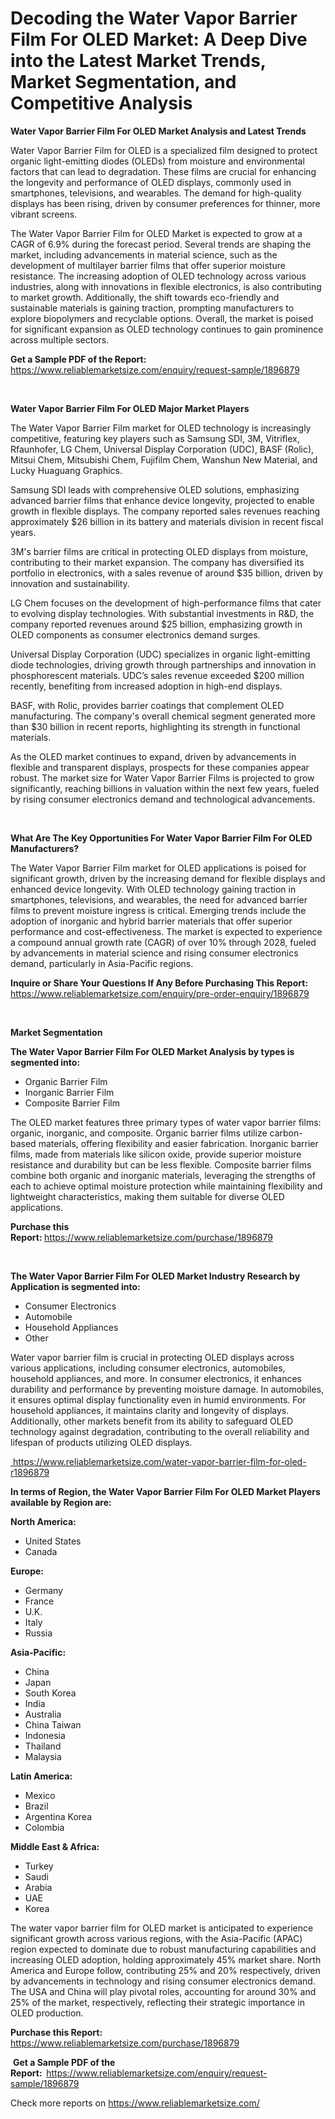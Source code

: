 <p><h1>Decoding the Water Vapor Barrier Film For OLED Market: A Deep Dive into the Latest Market Trends, Market Segmentation, and Competitive Analysis</h1></p><p><strong>Water Vapor Barrier Film For OLED Market Analysis and Latest Trends</strong></p>
<p><p>Water Vapor Barrier Film for OLED is a specialized film designed to protect organic light-emitting diodes (OLEDs) from moisture and environmental factors that can lead to degradation. These films are crucial for enhancing the longevity and performance of OLED displays, commonly used in smartphones, televisions, and wearables. The demand for high-quality displays has been rising, driven by consumer preferences for thinner, more vibrant screens.</p><p>The Water Vapor Barrier Film for OLED Market is expected to grow at a CAGR of 6.9% during the forecast period. Several trends are shaping the market, including advancements in material science, such as the development of multilayer barrier films that offer superior moisture resistance. The increasing adoption of OLED technology across various industries, along with innovations in flexible electronics, is also contributing to market growth. Additionally, the shift towards eco-friendly and sustainable materials is gaining traction, prompting manufacturers to explore biopolymers and recyclable options. Overall, the market is poised for significant expansion as OLED technology continues to gain prominence across multiple sectors.</p></p>
<p><strong>Get a Sample PDF of the Report:&nbsp;</strong> <a href="https://www.reliablemarketsize.com/enquiry/request-sample/1896879?utm_campaign=3101&utm_medium=2&utm_source=Github&utm_content=ia&utm_term=03042025&utm_id=water-vapor-barrier-film-for-oled">https://www.reliablemarketsize.com/enquiry/request-sample/1896879</a></p>
<p>&nbsp;</p>
<p><strong>Water Vapor Barrier Film For OLED Major Market Players</strong></p>
<p><p>The Water Vapor Barrier Film market for OLED technology is increasingly competitive, featuring key players such as Samsung SDI, 3M, Vitriflex, Rfaunhofer, LG Chem, Universal Display Corporation (UDC), BASF (Rolic), Mitsui Chem, Mitsubishi Chem, Fujifilm Chem, Wanshun New Material, and Lucky Huaguang Graphics. </p><p>Samsung SDI leads with comprehensive OLED solutions, emphasizing advanced barrier films that enhance device longevity, projected to enable growth in flexible displays. The company reported sales revenues reaching approximately $26 billion in its battery and materials division in recent fiscal years.</p><p>3M's barrier films are critical in protecting OLED displays from moisture, contributing to their market expansion. The company has diversified its portfolio in electronics, with a sales revenue of around $35 billion, driven by innovation and sustainability.</p><p>LG Chem focuses on the development of high-performance films that cater to evolving display technologies. With substantial investments in R&D, the company reported revenues around $25 billion, emphasizing growth in OLED components as consumer electronics demand surges.</p><p>Universal Display Corporation (UDC) specializes in organic light-emitting diode technologies, driving growth through partnerships and innovation in phosphorescent materials. UDC’s sales revenue exceeded $200 million recently, benefiting from increased adoption in high-end displays.</p><p>BASF, with Rolic, provides barrier coatings that complement OLED manufacturing. The company's overall chemical segment generated more than $30 billion in recent reports, highlighting its strength in functional materials.</p><p>As the OLED market continues to expand, driven by advancements in flexible and transparent displays, prospects for these companies appear robust. The market size for Water Vapor Barrier Films is projected to grow significantly, reaching billions in valuation within the next few years, fueled by rising consumer electronics demand and technological advancements.</p></p>
<p>&nbsp;</p>
<p><strong>What Are The Key Opportunities For Water Vapor Barrier Film For OLED Manufacturers?</strong></p>
<p><p>The Water Vapor Barrier Film market for OLED applications is poised for significant growth, driven by the increasing demand for flexible displays and enhanced device longevity. With OLED technology gaining traction in smartphones, televisions, and wearables, the need for advanced barrier films to prevent moisture ingress is critical. Emerging trends include the adoption of inorganic and hybrid barrier materials that offer superior performance and cost-effectiveness. The market is expected to experience a compound annual growth rate (CAGR) of over 10% through 2028, fueled by advancements in material science and rising consumer electronics demand, particularly in Asia-Pacific regions.</p></p>
<p><strong>Inquire or Share Your Questions If Any Before Purchasing This Report:</strong> <a href="https://www.reliablemarketsize.com/enquiry/pre-order-enquiry/1896879?utm_campaign=3101&utm_medium=2&utm_source=Github&utm_content=ia&utm_term=03042025&utm_id=water-vapor-barrier-film-for-oled">https://www.reliablemarketsize.com/enquiry/pre-order-enquiry/1896879</a></p>
<p>&nbsp;</p>
<p><strong>Market Segmentation</strong></p>
<p><strong>The Water Vapor Barrier Film For OLED Market Analysis by types is segmented into:</strong></p>
<p><ul><li>Organic Barrier Film</li><li>Inorganic Barrier Film</li><li>Composite Barrier Film</li></ul></p>
<p><p>The OLED market features three primary types of water vapor barrier films: organic, inorganic, and composite. Organic barrier films utilize carbon-based materials, offering flexibility and easier fabrication. Inorganic barrier films, made from materials like silicon oxide, provide superior moisture resistance and durability but can be less flexible. Composite barrier films combine both organic and inorganic materials, leveraging the strengths of each to achieve optimal moisture protection while maintaining flexibility and lightweight characteristics, making them suitable for diverse OLED applications.</p></p>
<p><strong>Purchase this Report:&nbsp;</strong><a href="https://www.reliablemarketsize.com/purchase/1896879?utm_campaign=3101&utm_medium=2&utm_source=Github&utm_content=ia&utm_term=03042025&utm_id=water-vapor-barrier-film-for-oled">https://www.reliablemarketsize.com/purchase/1896879</a></p>
<p>&nbsp;</p>
<p><strong>The Water Vapor Barrier Film For OLED Market Industry Research by Application is segmented into:</strong></p>
<p><ul><li>Consumer Electronics</li><li>Automobile</li><li>Household Appliances</li><li>Other</li></ul></p>
<p><p>Water vapor barrier film is crucial in protecting OLED displays across various applications, including consumer electronics, automobiles, household appliances, and more. In consumer electronics, it enhances durability and performance by preventing moisture damage. In automobiles, it ensures optimal display functionality even in humid environments. For household appliances, it maintains clarity and longevity of displays. Additionally, other markets benefit from its ability to safeguard OLED technology against degradation, contributing to the overall reliability and lifespan of products utilizing OLED displays.</p></p>
<p><a href="https://www.reliablemarketsize.com/water-vapor-barrier-film-for-oled-r1896879?utm_campaign=3101&utm_medium=2&utm_source=Github&utm_content=ia&utm_term=03042025&utm_id=water-vapor-barrier-film-for-oled">&nbsp;https://www.reliablemarketsize.com/water-vapor-barrier-film-for-oled-r1896879</a></p>
<p><strong>In terms of Region, the Water Vapor Barrier Film For OLED Market Players available by Region are:</strong></p>
<p>
    <p> <strong> North America: </strong>
        <ul>
            <li>United States</li>
            <li>Canada</li>
        </ul>
        </p> 
    <p> <strong> Europe: </strong>
        <ul>
            <li>Germany</li>
            <li>France</li>
            <li>U.K.</li>
            <li>Italy</li>
            <li>Russia</li>
        </ul>
        </p> 
    <p> <strong> Asia-Pacific: </strong>
        <ul>
            <li>China</li>
            <li>Japan</li>
            <li>South Korea</li>
            <li>India</li>
            <li>Australia</li>
            <li>China Taiwan</li>
            <li>Indonesia</li>
            <li>Thailand</li>
            <li>Malaysia</li>
        </ul>
        </p> 
    <p> <strong> Latin America: </strong>
        <ul>
            <li>Mexico</li>
            <li>Brazil</li>
            <li>Argentina Korea</li>
            <li>Colombia</li>
        </ul>
        </p> 
    <p> <strong> Middle East & Africa: </strong>
        <ul>
            <li>Turkey</li>
            <li>Saudi</li>
            <li>Arabia</li>
            <li>UAE</li>
            <li>Korea</li>
        </ul>
    </p>
    </p>
<p><p>The water vapor barrier film for OLED market is anticipated to experience significant growth across various regions, with the Asia-Pacific (APAC) region expected to dominate due to robust manufacturing capabilities and increasing OLED adoption, holding approximately 45% market share. North America and Europe follow, contributing 25% and 20% respectively, driven by advancements in technology and rising consumer electronics demand. The USA and China will play pivotal roles, accounting for around 30% and 25% of the market, respectively, reflecting their strategic importance in OLED production.</p></p>
<p><strong>Purchase this Report: </strong><a href="https://www.reliablemarketsize.com/purchase/1896879?utm_campaign=3101&utm_medium=2&utm_source=Github&utm_content=ia&utm_term=03042025&utm_id=water-vapor-barrier-film-for-oled">https://www.reliablemarketsize.com/purchase/1896879</a></p>
<p>&nbsp;<strong>Get a Sample PDF of the Report:&nbsp;&nbsp;</strong><a href="https://www.reliablemarketsize.com/enquiry/request-sample/1896879?utm_campaign=3101&utm_medium=2&utm_source=Github&utm_content=ia&utm_term=03042025&utm_id=water-vapor-barrier-film-for-oled">https://www.reliablemarketsize.com/enquiry/request-sample/1896879</a></p>
<p><strong></strong></p>
<p>Check more reports on <a href="https://www.reliablemarketsize.com/?utm_campaign=3101&utm_medium=2&utm_source=Github&utm_content=ia&utm_term=03042025&utm_id=water-vapor-barrier-film-for-oled">https://www.reliablemarketsize.com/</a></p>